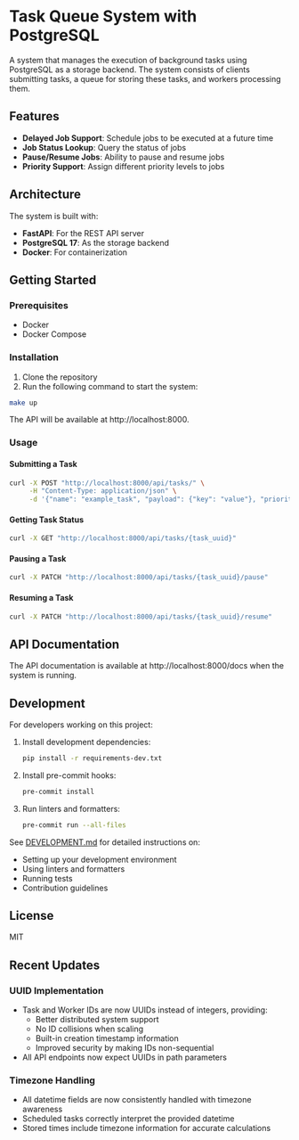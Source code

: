 # Task Queue System with PostgreSQL

A system that manages the execution of background tasks using PostgreSQL as a storage backend. The system consists of clients submitting tasks, a queue for storing these tasks, and workers processing them.

## Features

- **Delayed Job Support**: Schedule jobs to be executed at a future time
- **Job Status Lookup**: Query the status of jobs
- **Pause/Resume Jobs**: Ability to pause and resume jobs
- **Priority Support**: Assign different priority levels to jobs

## Architecture

The system is built with:
- **FastAPI**: For the REST API server
- **PostgreSQL 17**: As the storage backend
- **Docker**: For containerization

## Getting Started

### Prerequisites

- Docker
- Docker Compose

### Installation

1. Clone the repository
2. Run the following command to start the system:

```bash
make up
```

The API will be available at http://localhost:8000.

### Usage

#### Submitting a Task

```bash
curl -X POST "http://localhost:8000/api/tasks/" \
     -H "Content-Type: application/json" \
     -d '{"name": "example_task", "payload": {"key": "value"}, "priority": "MEDIUM", "scheduled_at": "2023-10-01T10:00:00"}'
```

#### Getting Task Status

```bash
curl -X GET "http://localhost:8000/api/tasks/{task_uuid}"
```

#### Pausing a Task

```bash
curl -X PATCH "http://localhost:8000/api/tasks/{task_uuid}/pause"
```

#### Resuming a Task

```bash
curl -X PATCH "http://localhost:8000/api/tasks/{task_uuid}/resume"
```

## API Documentation

The API documentation is available at http://localhost:8000/docs when the system is running.

## Development

For developers working on this project:

1. Install development dependencies:
   ```bash
   pip install -r requirements-dev.txt
   ```

2. Install pre-commit hooks:
   ```bash
   pre-commit install
   ```

3. Run linters and formatters:
   ```bash
   pre-commit run --all-files
   ```

See [DEVELOPMENT.md](DEVELOPMENT.md) for detailed instructions on:
- Setting up your development environment
- Using linters and formatters
- Running tests
- Contribution guidelines

## License

MIT

## Recent Updates

### UUID Implementation
- Task and Worker IDs are now UUIDs instead of integers, providing:
  - Better distributed system support
  - No ID collisions when scaling
  - Built-in creation timestamp information
  - Improved security by making IDs non-sequential
- All API endpoints now expect UUIDs in path parameters

### Timezone Handling
- All datetime fields are now consistently handled with timezone awareness
- Scheduled tasks correctly interpret the provided datetime
- Stored times include timezone information for accurate calculations 